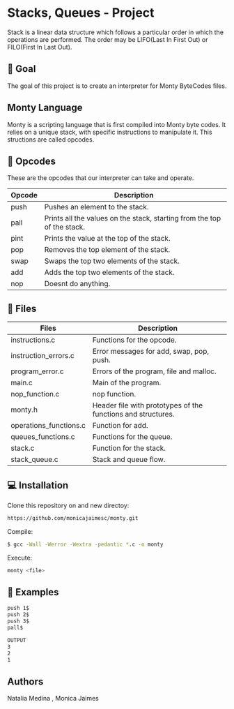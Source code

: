 # Stacks, Queues - Project

Stack is a linear data structure which follows a particular order in which the operations are performed.
 The order may be LIFO(Last In First Out) or FILO(First In Last Out).

## :muscle: Goal
The goal of this project is to create an interpreter for Monty ByteCodes files.

## Monty Language

Monty is a scripting language that is first compiled into Monty byte codes. It relies on a unique stack, with specific instructions to manipulate it. This structions are called opcodes.

## :page_with_curl: Opcodes
These are the opcodes that our interpreter can take and operate.


Opcode | Description
---- | ----
push| Pushes an element to the stack.
pall| Prints all the values on the stack, starting from the top of the stack.
pint| Prints the value at the top of the stack.
pop| Removes the top element of the stack.
swap| Swaps the top two elements of the stack.
add| Adds the top two elements of the stack.
nop| Doesnt do anything.

## :open_file_folder: Files
Files | Description
---- | ----
instructions.c| Functions for the opcode.
instruction_errors.c| Error messages for add, swap, pop, push.
program_error.c| Errors of the program, file and malloc.
main.c| Main of the program.
nop_function.c| nop function.
monty.h| Header file with prototypes of the functions and structures.
operations_functions.c| Function for add.
queues_functions.c| Functions for the queue.
stack.c| Function for the stack.
stack_queue.c| Stack and queue flow.




## :computer: Installation
Clone this repository on and new directoy:
``` bash
https://github.com/monicajaimesc/monty.git
```
Compile:
``` bash
$ gcc -Wall -Werror -Wextra -pedantic *.c -o monty
```
Execute:
``` bash
monty <file>
```
## :pushpin: Examples
``` bash
push 1$
push 2$
push 3$
pall$

OUTPUT
3
2
1
```

## Authors
Natalia Medina ,
Monica Jaimes
